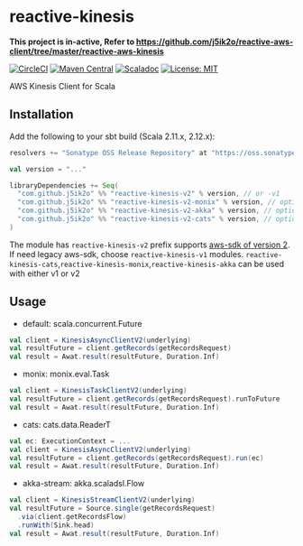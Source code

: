 # reactive-kinesis

**This project is in-active, Refer to https://github.com/j5ik2o/reactive-aws-client/tree/master/reactive-aws-kinesis**

[![CircleCI](https://circleci.com/gh/j5ik2o/reactive-kinesis/tree/master.svg?style=shield&circle-token=9220bb10751d6e0d9953154f4bf24d3993fa268d)](https://circleci.com/gh/j5ik2o/reactive-kinesis/tree/master)
[![Maven Central](https://maven-badges.herokuapp.com/maven-central/com.github.j5ik2o/reactive-kinesis-core_2.12/badge.svg)](https://maven-badges.herokuapp.com/maven-central/com.github.j5ik2o/reactive-kinesis-core_2.12)
[![Scaladoc](http://javadoc-badge.appspot.com/com.github.j5ik2o/reactive-kinesis-core_2.12.svg?label=scaladoc)](http://javadoc-badge.appspot.com/com.github.j5ik2o/reactive-kinesis-core_2.12/com/github/j5ik2o/reactive-kinesis/index.html?javadocio=true)
[![License: MIT](http://img.shields.io/badge/license-MIT-orange.svg)](LICENSE)


AWS Kinesis Client for Scala

## Installation

Add the following to your sbt build (Scala 2.11.x, 2.12.x):

```scala
resolvers += "Sonatype OSS Release Repository" at "https://oss.sonatype.org/content/repositories/releases/"

val version = "..."

libraryDependencies += Seq(
  "com.github.j5ik2o" %% "reactive-kinesis-v2" % version, // or -v1
  "com.github.j5ik2o" %% "reactive-kinesis-v2-monix" % version, // optional
  "com.github.j5ik2o" %% "reactive-kinesis-v2-akka" % version, // optional
  "com.github.j5ik2o" %% "reactive-kinesis-v2-cats" % version, // optional
)
```

The module has `reactive-kinesis-v2` prefix supports [aws-sdk of version 2](https://github.com/aws/aws-sdk-java-v2).
If need legacy aws-sdk, choose `reactive-kinesis-v1` modules. `reactive-kinesis-cats`,`reactive-kinesis-monix`,`reactive-kinesis-akka` can be used with either v1 or v2

## Usage

- default: scala.concurrent.Future

```scala
val client = KinesisAsyncClientV2(underlying)
val resultFuture = client.getRecords(getRecordsRequest)
val result = Awat.result(resultFuture, Duration.Inf)
```

- monix: monix.eval.Task

```scala
val client = KinesisTaskClientV2(underlying)
val resultFuture = client.getRecords(getRecordsRequest).runToFuture
val result = Awat.result(resultFuture, Duration.Inf)
```

- cats: cats.data.ReaderT

```scala
val ec: ExecutionContext = ...
val client = KinesisAsyncClientV2(underlying)
val resultFuture = client.getRecords(getRecordsRequest).run(ec)
val result = Awat.result(resultFuture, Duration.Inf)
```

- akka-stream: akka.scaladsl.Flow

```scala
val client = KinesisStreamClientV2(underlying)
val resultFuture = Source.single(getRecordsRequest)
  .via(client.getRecordsFlow)
  .runWith(Sink.head)
val result = Awat.result(resultFuture, Duration.Inf)
```

